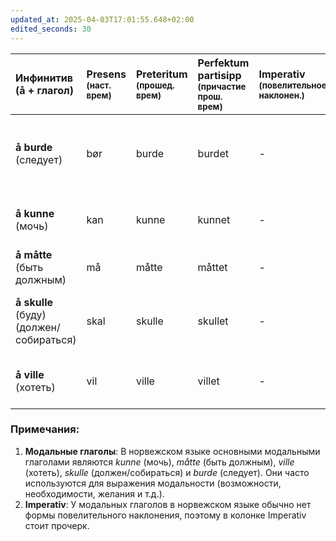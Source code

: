 ```yaml
---
updated_at: 2025-04-03T17:01:55.648+02:00
edited_seconds: 30
---
```

| Инфинитив <br>(å + глагол)                 | Presens <sup>(наст. врем)</sup> | Preteritum <sup>(прошед. врем)</sup> | Perfektum partisipp <sup>(причастие прош. врем)</sup> | Imperativ <sub>(повелительное наклонен.)</sub> | Пример предложения                                               |
| :----------------------------------------- | :------------------------------ | :----------------------------------- | :---------------------------------------------------- | :--------------------------------------------- | :--------------------------------------------------------------- |
| **å burde**<br> (следует)                  | bør                             | burde                                | burdet                                                | -                                              | *Du bør studere til eksamen.* (Тебе следует учиться к экзамену.) |
| **å kunne**<br> (мочь)                     | kan                             | kunne                                | kunnet                                                | -                                              | *Jeg kan svømme.* (Я умею плавать.)                              |
| **å måtte**<br> (быть должным)             | må                              | måtte                                | måttet                                                | -                                              | *Jeg må gå nå.* (Я должен идти сейчас.)                          |
| **å skulle**<br> (буду)(должен/собираться) | skal                            | skulle                               | skullet                                               | -                                              | *Jeg skal reise i morgen.* (Я собираюсь уехать завтра.)          |
| **å ville**<br> (хотеть)                   | vil                             | ville                                | villet                                                | -                                              | *Jeg vil reise til Italia.* (Я хочу поехать в Италию.)           |

### Примечания:

1. **Модальные глаголы**: В норвежском языке основными модальными глаголами являются _kunne_ (мочь), _måtte_ (быть должным), _ville_ (хотеть), _skulle_ (должен/собираться) и _burde_ (следует). Они часто используются для выражения модальности (возможности, необходимости, желания и т.д.).
2. **Imperativ**: У модальных глаголов в норвежском языке обычно нет формы повелительного наклонения, поэтому в колонке Imperativ стоит прочерк.